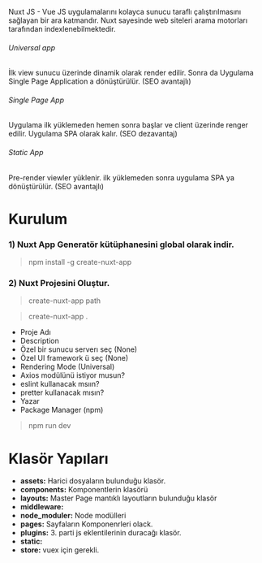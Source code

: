 Nuxt JS - Vue JS uygulamalarını kolayca sunucu taraflı çalıştırılmasını sağlayan bir ara katmandır.
Nuxt sayesinde web siteleri arama motorları tarafından indexlenebilmektedir.

###### Universal app
İlk view sunucu üzerinde dinamik olarak render edilir.
Sonra da Uygulama Single Page Application a dönüştürülür. (SEO avantajlı)


###### Single Page App
Uygulama ilk yüklemeden hemen sonra başlar ve client üzerinde renger edilir. Uygulama SPA olarak kalır.  (SEO dezavantaj)


###### Static App
Pre-render viewler yüklenir. ilk yüklemeden sonra uygulama SPA ya dönüştürülür. (SEO avantajlı)


# Kurulum

### 1) Nuxt App Generatör kütüphanesini global olarak indir.
> npm install -g create-nuxt-app

### 2) Nuxt Projesini Oluştur.
> create-nuxt-app path

> create-nuxt-app .

- Proje Adı
- Description
- Özel bir sunucu serverı seç (None)
- Özel UI framework ü seç (None)
- Rendering Mode (Universal)
- Axios modülünü istiyor musun?
- eslint kullanacak msıın?
- pretter kullanacak mısın?
- Yazar
- Package Manager (npm)


> npm run dev

# Klasör Yapıları

- **assets:** Harici dosyaların bulunduğu klasör.
- **components:** Komponentlerin klasörü
- **layouts:** Master Page mantıklı layoutların bulunduğu klasör
- **middleware:**
- **node_moduler:**  Node modülleri
- **pages:** Sayfaların Komponenrleri olack.
- **plugins:** 3. parti js eklentilerinin duracağı klasör.
- **static:**
- **store:** vuex için gerekli.


# 





























#
